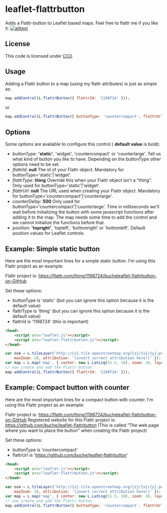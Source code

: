 leaflet-flattrbutton
====================

Adds a Flattr-button to Leaflet based maps.
Feel free to flattr me if you like it: [![alttext](http://api.flattr.com/button/flattr-badge-large.png)](http://flattr.com/thing/1198724/)

## License

This code is licensed under [CC0](http://creativecommons.org/publicdomain/zero/1.0/ "Creative Commons Zero - Public Domain").

## Usage

Adding a Flattr button to a map (using my flattr attributes) is just as simple as:
```js
map.addControl(L.flattrButton({ flattrId: '1198724' }));
```
or
```js
map.addControl(L.flattrButton({ buttonType: 'countercompact', flattrUrl: 'https://github.com/buche/leaflet-flattrbutton' }));
```


## Options

Some *options* are available to configure this control ( **default value** is bold):

* *buttonType*: **'static'**, 'widget', 'countercompact' or 'counterlarge'. Tell us what kind of button you like to have. Depending on the buttonType other options need to be set.
* *flattrId*: **null** The id of your Flattr object. Mandatory for buttonType='static'|'widget'.
* *flattrType*: **thing** Override this when your Flattr object isn't a "thing". Only used for buttonType='static'|'widget'.
* *flattrUrl*: **null** The URL used when creating your Flattr object. Mandatory for buttonType='countercompact'|'counterlarge'.
* *counterDelay*: **500** Only used for buttonType='countercompact'|'counterlarge'. Time in milliseconds we'll wait before initializing the button with some javascript functions after adding it to the map. The map needs some time to add the control and we cannot initialize the functions before that.
* *position*: **'topright'**, 'topleft', 'bottomright' or 'bottomleft'. Default position values for Leaflet controls.

## Example: Simple static button

Here are the most important lines for a simple static button. I'm using this Flattr project as an example:

Flattr project is: https://flattr.com/thing/1198724/bucheleaflet-flattrbutton-on-GitHub

Set these options:
* buttonType is 'static' (but you can ignore this option because it is the default value)
* flattrType is 'thing' (but you can ignore this option because it is the default value)
* flattrId is '1198724' (this is important)

```html
<head>
	<script src="leaflet.js"></script>
	<script src="leaflet-flattrbutton.js"></script>
</head>
```

```js
var osm = L.tileLayer('http://{s}.tile.openstreetmap.org/{z}/{x}/{y}.png', {
	maxZoom: 18, attribution: '[insert correct attribution here!]' });
var map = L.map('map', { center: new L.LatLng(51.5, 10), zoom: 10, layers: [osm] });
// now create and add the Flattr-button
map.addControl(L.flattrButton({ flattrId: '1198724' }));
```

## Example: Compact button with counter

Here are the most important lines for a compact button with counter. I'm using this Flattr project as an example:

Flattr project is: https://flattr.com/thing/1198724/bucheleaflet-flattrbutton-on-GitHub
Registered website for this Flattr project is: https://github.com/buche/leaflet-flattrbutton (This is called "The web page where you want to place the button" when creating the Flattr project)

Set these options:
* buttonType is 'countercompact'
* flattrUrl is 'https://github.com/buche/leaflet-flattrbutton'

```html
<head>
	<script src="leaflet.js"></script>
	<script src="leaflet-flattrbutton.js"></script>
</head>
```

```js
var osm = L.tileLayer('http://{s}.tile.openstreetmap.org/{z}/{x}/{y}.png', {
	maxZoom: 18, attribution: '[insert correct attribution here!]' });
var map = L.map('map', { center: new L.LatLng(51.5, 10), zoom: 10, layers: [osm] });
// now create and add the Flattr-button
map.addControl(L.flattrButton({ buttonType: 'countercompact', flattrUrl: 'https://github.com/buche/leaflet-flattrbutton' }));
```

